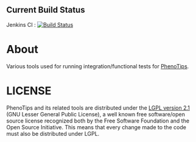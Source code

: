 ## Current Build Status ##
Jenkins CI : [![Build Status](http://ci.cs.toronto.edu/jenkins/job/phenotips-functional-tests-framework/badge/icon)](http://ci.cs.toronto.edu/jenkins/job/phenotips-functional-tests-framework/)

# About #

Various tools used for running integration/functional tests for [PhenoTips](https://phenotips.org/).

# LICENSE #

PhenoTips and its related tools are distributed under the [LGPL version 2.1](http://www.gnu.org/licenses/lgpl-2.1.html) (GNU Lesser General Public License), a well known free software/open source license recognized both by the Free Software Foundation and the Open Source Initiative.
This means that every change made to the code must also be distributed under LGPL.
